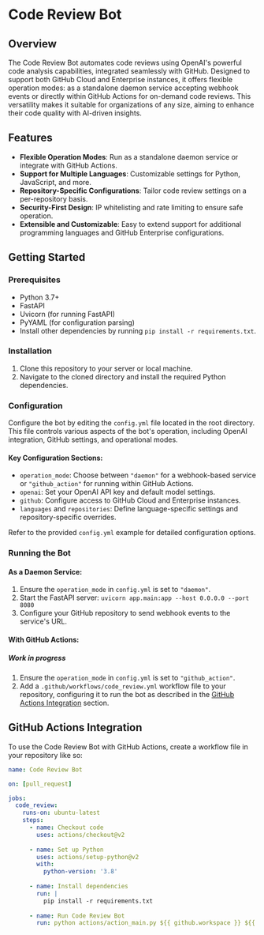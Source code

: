 # Code Review Bot

## Overview

The Code Review Bot automates code reviews using OpenAI's powerful code analysis capabilities, integrated seamlessly with GitHub. Designed to support both GitHub Cloud and Enterprise instances, it offers flexible operation modes: as a standalone daemon service accepting webhook events or directly within GitHub Actions for on-demand code reviews. This versatility makes it suitable for organizations of any size, aiming to enhance their code quality with AI-driven insights.

## Features

- **Flexible Operation Modes**: Run as a standalone daemon service or integrate with GitHub Actions.
- **Support for Multiple Languages**: Customizable settings for Python, JavaScript, and more.
- **Repository-Specific Configurations**: Tailor code review settings on a per-repository basis.
- **Security-First Design**: IP whitelisting and rate limiting to ensure safe operation.
- **Extensible and Customizable**: Easy to extend support for additional programming languages and GitHub Enterprise configurations.

## Getting Started

### Prerequisites

- Python 3.7+
- FastAPI
- Uvicorn (for running FastAPI)
- PyYAML (for configuration parsing)
- Install other dependencies by running `pip install -r requirements.txt`.

### Installation

1. Clone this repository to your server or local machine.
2. Navigate to the cloned directory and install the required Python dependencies.

### Configuration

Configure the bot by editing the `config.yml` file located in the root directory. This file controls various aspects of the bot's operation, including OpenAI integration, GitHub settings, and operational modes.

#### Key Configuration Sections:

- `operation_mode`: Choose between `"daemon"` for a webhook-based service or `"github_action"` for running within GitHub Actions.
- `openai`: Set your OpenAI API key and default model settings.
- `github`: Configure access to GitHub Cloud and Enterprise instances.
- `languages` and `repositories`: Define language-specific settings and repository-specific overrides.

Refer to the provided `config.yml` example for detailed configuration options.

### Running the Bot

#### As a Daemon Service:

1. Ensure the `operation_mode` in `config.yml` is set to `"daemon"`.
2. Start the FastAPI server: `uvicorn app.main:app --host 0.0.0.0 --port 8080`
3. Configure your GitHub repository to send webhook events to the service's URL.

#### With GitHub Actions:
##### Work in progress
1. Ensure the `operation_mode` in `config.yml` is set to `"github_action"`.
2. Add a `.github/workflows/code_review.yml` workflow file to your repository, configuring it to run the bot as described in the [GitHub Actions Integration](#github-actions-integration) section.

## GitHub Actions Integration

To use the Code Review Bot with GitHub Actions, create a workflow file in your repository like so:

```yaml
name: Code Review Bot

on: [pull_request]

jobs:
  code_review:
    runs-on: ubuntu-latest
    steps:
      - name: Checkout code
        uses: actions/checkout@v2
      
      - name: Set up Python
        uses: actions/setup-python@v2
        with:
          python-version: '3.8'
      
      - name: Install dependencies
        run: |
          pip install -r requirements.txt
      
      - name: Run Code Review Bot
        run: python actions/action_main.py ${{ github.workspace }} ${{ github.repository }} ${{ github.event.pull_request.number }} ${{ secrets.GITHUB_TOKEN }}

